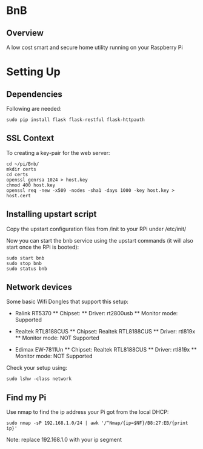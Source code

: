 # BnB

## Overview
A low cost smart and secure home utility running on your Raspberry Pi

# Setting Up

## Dependencies

Following are needed:

```
sudo pip install flask flask-restful flask-httpauth
```

## SSL Context

To creating a key-pair for the web server:

```
cd ~/pi/Bnb/
mkdir certs
cd certs
openssl genrsa 1024 > host.key
chmod 400 host.key
openssl req -new -x509 -nodes -sha1 -days 1000 -key host.key > host.cert
```

## Installing upstart script
Copy the upstart configuration files from /init to your RPi under /etc/init/

Now you can start the bnb service using the upstart commands (it will also start once the RPi is booted):
```
sudo start bnb
sudo stop bnb
sudo status bnb
```

## Network devices

Some basic Wifi Dongles that support this setup:

* Ralink RT5370
** Chipset: 
** Driver: rt2800usb
** Monitor mode: Supported

* Realtek RTL8188CUS
** Chipset: Realtek RTL8188CUS
** Driver: rtl819x
** Monitor mode: NOT Supported

* Edimax EW-7811Un
** Chipset: Realtek RTL8188CUS
** Driver: rtl819x
** Monitor mode: NOT Supported

Check your setup using:
```
sudo lshw -class network
```

## Find my Pi
Use nmap to find the ip address your Pi got from the local DHCP:
```
sudo nmap -sP 192.168.1.0/24 | awk '/^Nmap/{ip=$NF}/B8:27:EB/{print ip}'
```
Note: replace 192.168.1.0 with your ip segment